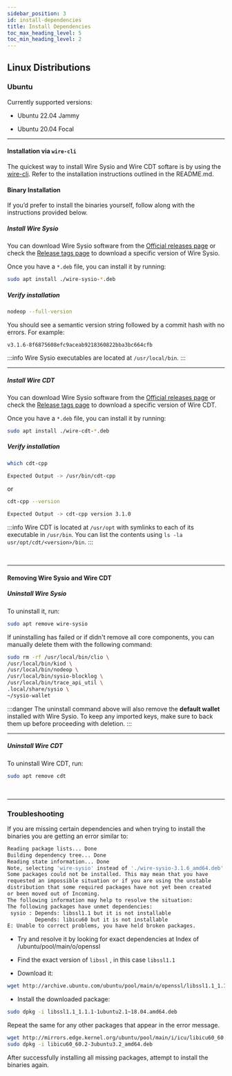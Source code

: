 ```yaml
---
sidebar_position: 3
id: install-dependencies
title: Install Dependencies
toc_max_heading_level: 5
toc_min_heading_level: 2
---
```


## Linux Distributions

### Ubuntu

Currently supported versions:

- Ubuntu 22.04 Jammy

- Ubuntu 20.04 Focal

***

#### Installation via `wire-cli`

The quickest way to install Wire Sysio and Wire CDT softare is by using the [wire-cli](https://github.com/Wire-Network/wire-install?tab=readme-ov-file#genesis-node-setup). Refer to the installation instructions outlined in the README.md.

#### Binary Installation

If you’d prefer to install the binaries yourself, follow along with the instructions provided below.

##### Install Wire Sysio

You can download Wire Sysio software from the [Official releases page](https://github.com/Wire-Network/wire-sysio/releases) or check the [Release tags page](https://github.com/Wire-Network/wire-sysio/tags) to download a specific version of Wire Sysio.

Once you have a `*.deb` file, you can install it by running:

```sh
sudo apt install ./wire-sysio-*.deb
```

##### Verify installation

```sh
nodeop --full-version
```

You should see a semantic version string followed by a commit hash with no errors. For example:

```console
v3.1.6-8f6875608efc9aceab9218360822bba3bc664cfb
```

:::info
Wire Sysio executables are located at `/usr/local/bin`.
:::
***

##### Install Wire CDT

You can download Wire Sysio software from the [Official releases page](https://github.com/Wire-Network/wire-cdt/releases) or check the [Release tags page](https://github.com/Wire-Network/wire-cdt/tags) to download a specific version of Wire CDT.

Once you have a `*.deb` file, you can install it by running:

```sh
sudo apt install ./wire-cdt-*.deb
```

##### Verify installation

```sh
which cdt-cpp

Expected Output -> /usr/bin/cdt-cpp
```

or

```sh
cdt-cpp --version

Expected Output -> cdt-cpp version 3.1.0
```

:::info
Wire CDT is located at `/usr/opt` with symlinks to each of its executable in `/usr/bin`. You can list the contents using `ls -la usr/opt/cdt/<version>/bin`.
:::

&nbsp;

***

#### Removing Wire Sysio and Wire CDT

##### Uninstall Wire Sysio

To uninstall it, run:

```sh
sudo apt remove wire-sysio
```

If uninstalling has failed or if didn't remove all core components, you can manually delete them with the following command:

```sh
sudo rm -rf /usr/local/bin/clio \
/usr/local/bin/kiod \
/usr/local/bin/nodeop \
/usr/local/bin/sysio-blocklog \
/usr/local/bin/trace_api_util \
.local/share/sysio \
~/sysio-wallet
```

:::danger
The uninstall command above will also remove the **default wallet** installed with Wire Sysio. To keep any imported keys, make sure to back them up before proceeding with deletion.
:::
***

##### Uninstall Wire CDT

To uninstall Wire CDT, run:

```bash
sudo apt remove cdt
```

&nbsp;

***

### Troubleshooting

If you are missing certain dependencies and when trying to install the binaries you are getting an error similar to:

```bash
Reading package lists... Done
Building dependency tree... Done
Reading state information... Done
Note, selecting 'wire-sysio' instead of './wire-sysio-3.1.6_amd64.deb'
Some packages could not be installed. This may mean that you have
requested an impossible situation or if you are using the unstable
distribution that some required packages have not yet been created
or been moved out of Incoming.
The following information may help to resolve the situation:
The following packages have unmet dependencies:
 sysio : Depends: libssl1.1 but it is not installable
         Depends: libicu60 but it is not installable
E: Unable to correct problems, you have held broken packages.
```

- Try and resolve it by looking for exact dependencies at Index of /ubuntu/pool/main/o/openssl

- Find the exact version of `libssl` , in this case `libssl1.1`

- Download it:

``` bash
wget http://archive.ubuntu.com/ubuntu/pool/main/o/openssl/libssl1.1_1.1.1-1ubuntu2.1\~18.04.amd64.deb
```

- Install the downloaded package:

```bash
sudo dpkg -i libssl1.1_1.1.1-1ubuntu2.1~18.04.amd64.deb
```

Repeat the same for any other packages that appear in the error message.

```bash
wget http://mirrors.edge.kernel.org/ubuntu/pool/main/i/icu/libicu60_60.2-3ubuntu3.1_amd64.deb
sudo dpkg -i libicu60_60.2-3ubuntu3.2_amd64.deb
```

After successfully installing all missing packages, attempt to install the binaries again.
